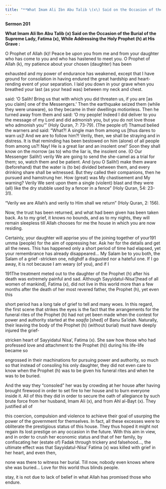 ```yaml
---
title: "**What Imam Ali Ibn Abu Talib \(x\) Said on the Occasion of the Burial of the Supreme Lady, Fatima \(x\), While Addressing the Holy Prophet \(h\) at His Grave :**" 
---
```

**Sermon 201**

**What Imam Ali Ibn Abu Talib \(x\) Said on the Occasion of the Burial of the Supreme Lady, Fatima \(x\), While Addressing the Holy Prophet \(h\) at His Grave :**

O Prophet of Allah \(k\)\! Peace be upon you from me and from your daughter who has come to you and who has hastened to meet you\. O Prophet of Allah \(k\), my patience about your chosen \(daughter\) has been

exhausted and my power of endurance has weakened, except that I have ground for consolation in having endured the great hardship and heart\-rending event of your separation\. I laid you down in your grave when you breathed your last \(as your head was\) between my neck and chest\.

said: ‘O Salih\! Bring us that with which you did threaten us, if you are \[as you claim\] one of the Messengers\.’ Then the earthquake seized them \(while they were unaware\), so they became in their dwellings motionless\. Then he turned away from them and said: ‘O my people\! Indeed I did deliver to you the message of my Lord and did admonish you, but you do not love those who admonish you’” \(Holy Quran, 7: 73\-79\)\. \(The people of\) Thamud belied the warners and said: “What?\! A single man from among us \[thus dares to warn us\]\! And we are to follow him?\! Verily, then, we shall be straying and in distress\. It is that reminding has been bestowed on him \(alone\) of all people from among us?\! Nay\! He is a great liar and an insolent one\!’ Soon they shall know on the morrow \(as to\) who the liar is, the insolent one\. \(O Our Messenger Salih\!\) verily We are going to send the she\-camel as a trial for them; so, watch them and be patient\. And \(you O Salih\!\) make them aware \(beforehand\) that the water is \(to be\) divided between them, and every drinking share shall be witnessed\. But they called their companions, then he pursued and hamstrung her\. How \(great\) was My chastisement and My warning? Verily We sent upon them a single \(violent\) blast and they were \(all\) like the dry stubble used by a fencer in a fence” \(Holy Quran, 54: 23\-31\)\.

<a id="page683"></a>“Verily we are Allah’s and verily to Him shall we return” \(Holy Quran, 2: 156\)\.

Now, the trust has been returned, and what had been given has been taken back\. As to my grief, it knows no bounds, and as to my nights, they will remain sleepless till Allah chooses for me the house in which you are now residing\.

Certainly, your daughter will apprise you of the joining together of your191 umma \(people\) for the aim of oppressing her\. Ask her for the details and get all the news\. This has happened only a short period of time had elapsed, yet your remembrance has already disappeared\.\.\. My Salam be to you both, the Salam of a grief \-stricken one, ndighdf a disgusted nor a hateful one\. If I go away, it is not because I am weary \(of you\), and if I

191The treatment meted out to the daughter of the Prophet \(h\) after his death was extremely painful and sad\. Although Sayyidatul\-Nisa’\[head of all women of mankind\], Fatima \(x\), did not live in this world more than a few months after the death of her most revered father, the Prophet \(h\), yet even this

short period has a long tale of grief to tell and many woes\. In this regard, the first scene that strikes the eyes is the fact that the arrangements for the funeral rites of the Prophet \(h\) had not yet been made when the contest for power and authority started at the _saqifa_ \[shed\] of Banu Sa’idah\. Naturally, their leaving the body of the Prophet \(h\) \(without burial\) must have deeply injured the grief\-

stricken heart of Sayyidatul Nisa’, Fatima \(x\)\. She saw how those who had professed love and attachment to the Prophet \(h\)\) during his life\-life became so

engrossed in their machinations for pursuing power and authority, so much so that instead of consoling his only daughter, they did not even care to know when the Prophet \(h\) was to be given his funeral rites and when he was to be buried\.

And the way they “consoled” her was by crowding at her house after having brought firewood in order to set fire to her house and to burn everyone inside it\. All of this they did in order to secure the oath of allegiance by such brute force from her husband, Imam Ali \(x\), and from Ahl al\-Bayt \(x\)\. They justified all of

this coercion, compulsion and violence to achieve their goal of usurping the power of the government for themselves\. In fact, all these excesses were to obliterate the prestigious status of this house\. They thus hoped it might not regain its lost prestige on any occasion in the future\. With this aim in view, and in order to crush her economic status and that of her family, by confiscating her \(estate of\) Fadak through trickery and falsehood\.\.\., the ultimate effect was that Sayyidatul\-Nisa’ Fatima \(x\) was killed with grief in her heart, and even then,

none was there to witness her burial\. Till now, nobody even knows where she was buried\.\.\. Love for this world thus blinds people\.

<a id="page684"></a>stay, it is not due to lack of belief in what Allah has promised those who endure\.

